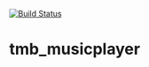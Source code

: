[![Build Status](https://travis-ci.org/janfietz/tmb_musicplayer.svg?branch=master)](https://travis-ci.org/janfietz/tmb_musicplayer)
# tmb_musicplayer
